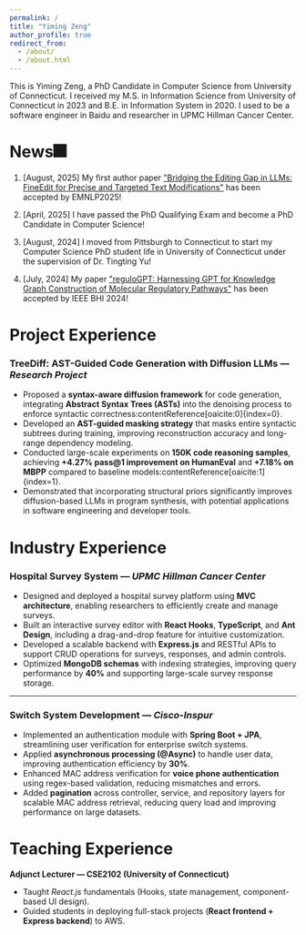```yaml
---
permalink: /
title: "Yiming Zeng"
author_profile: true
redirect_from: 
  - /about/
  - /about.html
---
```


This is Yiming Zeng, a PhD Candidate in Computer Science from University of Connecticut. I received my M.S. in Information Science from University of Connecticut in 2023 and B.E. in Information System in 2020. I used to be a software engineer in Baidu and researcher in UPMC Hillman Cancer Center.

News🎆
======
1. [August, 2025] My first author paper <a href="https://arxiv.org/abs/2502.13358" target="_blank" rel="noopener">"Bridging the Editing Gap in LLMs: FineEdit for Precise and Targeted Text Modifications"</a>  has been accepted by EMNLP2025! 

2. [April, 2025] I have passed the PhD Qualifying Exam and become a PhD Candidate in Computer Science!

3. [August, 2024] I moved from Pittsburgh to Connecticut to start my Computer Science PhD student life in University of Connecticut under the supervision of Dr. Tingting Yu!

4. [July, 2024] My paper <a href="https://pubmed.ncbi.nlm.nih.gov/38313267/" target="_blank" rel="noopener">"reguloGPT: Harnessing GPT for Knowledge Graph Construction of Molecular Regulatory Pathways"</a>  has been accepted by IEEE BHI 2024! 

Project Experience
======
### TreeDiff: AST-Guided Code Generation with Diffusion LLMs — *Research Project*
- Proposed a **syntax-aware diffusion framework** for code generation, integrating **Abstract Syntax Trees (ASTs)** into the denoising process to enforce syntactic correctness:contentReference[oaicite:0]{index=0}.  
- Developed an **AST-guided masking strategy** that masks entire syntactic subtrees during training, improving reconstruction accuracy and long-range dependency modeling.  
- Conducted large-scale experiments on **150K code reasoning samples**, achieving **+4.27% pass@1 improvement on HumanEval** and **+7.18% on MBPP** compared to baseline models:contentReference[oaicite:1]{index=1}.  
- Demonstrated that incorporating structural priors significantly improves diffusion-based LLMs in program synthesis, with potential applications in software engineering and developer tools.  


Industry Experience
======
### Hospital Survey System — *UPMC Hillman Cancer Center*
- Designed and deployed a hospital survey platform using **MVC architecture**, enabling researchers to efficiently create and manage surveys.  
- Built an interactive survey editor with **React Hooks**, **TypeScript**, and **Ant Design**, including a drag-and-drop feature for intuitive customization.  
- Developed a scalable backend with **Express.js** and RESTful APIs to support CRUD operations for surveys, responses, and admin controls.  
- Optimized **MongoDB schemas** with indexing strategies, improving query performance by **40%** and supporting large-scale survey response storage.  

---

### Switch System Development — *Cisco-Inspur*
- Implemented an authentication module with **Spring Boot + JPA**, streamlining user verification for enterprise switch systems.  
- Applied **asynchronous processing (@Async)** to handle user data, improving authentication efficiency by **30%**.  
- Enhanced MAC address verification for **voice phone authentication** using regex-based validation, reducing mismatches and errors.  
- Added **pagination** across controller, service, and repository layers for scalable MAC address retrieval, reducing query load and improving performance on large datasets.  

Teaching Experience
======
**Adjunct Lecturer — CSE2102 (University of Connecticut)**  
- Taught *React.js* fundamentals (Hooks, state management, component-based UI design).  
- Guided students in deploying full-stack projects (**React frontend + Express backend**) to AWS.  